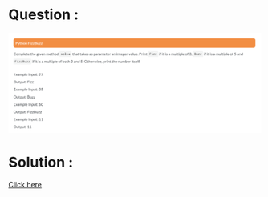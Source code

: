 # Question :
![python fizzbuzz](https://github.com/prabhu30/coding/blob/main/Edyst/Python%20-%20Intro%20to%20Advanced/03_Conditionals%20&%20Lists/56_python%20fizzbuzz/image.png)

# Solution :
[Click here](https://github.com/prabhu30/coding/blob/main/Edyst/Python%20-%20Intro%20to%20Advanced/03_Conditionals%20&%20Lists/56_python%20fizzbuzz/solution.py)
